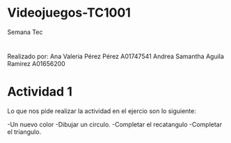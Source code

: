 # Videojuegos-TC1001
Semana Tec
#
Realizado por: 
Ana Valeria Pérez Pérez A01747541
Andrea Samantha Aguila Ramirez A01656200
#
# Actividad 1
Lo que nos pide realizar la actividad en el ejercio son lo siguiente:


-Un nuevo color 
-Dibujar un circulo.
-Completar el recatangulo
-Completar el triangulo.

